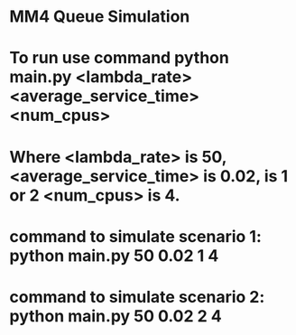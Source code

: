 # MM4 Queue Simulation
#
# To run use command python main.py <lambda_rate> <average_service_time> <scenario> <num_cpus>
# Where <lambda_rate> is 50, <average_service_time> is 0.02, <scenario> is 1 or 2 <num_cpus> is 4.
#
# command to simulate scenario 1: python main.py 50 0.02 1 4
# command to simulate scenario 2: python main.py 50 0.02 2 4

